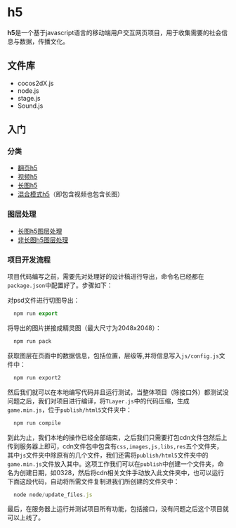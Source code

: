# h5
**h5**是一个基于javascript语言的移动端用户交互网页项目，用于收集需要的社会信息与数据，传播文化。

## 文件库
- cocos2dX.js
- node.js
- stage.js
- Sound.js


## 入门

### 分类
- [翻页h5](https://note.youdao.com/s/JGdd4Xjp)
- [视频h5]()
- [长图h5]()
- [混合模式h5]()（即包含视频也包含长图）

### 图层处理
- [长图h5图层处理]()
- [非长图h5图层处理](https://note.youdao.com/s/LTaHuo4Z)

### 项目开发流程
项目代码编写之前，需要先对处理好的设计稿进行导出，命令名已经都在`package.json`中配置好了。步骤如下：

对psd文件进行切图导出：

```javascript
  npm run export
```
将导出的图片拼接成精灵图（最大尺寸为2048x2048）：
```javascript
  npm run pack
```
获取图层在页面中的数据信息，包括位置，层级等,并将信息写入`js/config.js`文件中：
```javascript
  npm run export2
```
然后我们就可以在本地编写代码并且运行测试，当整体项目（除接口外）都测试没问题之后，我们对项目进行编译，将`TLayer.js`中的代码压缩，生成`game.min.js`，位于`publish/html5`文件夹中：
```javascript
  npm run compile
```
到此为止，我们本地的操作已经全部结束，之后我们只需要打包cdn文件包然后上传到服务器上即可，cdn文件包中包含有`css,images,js,libs,res`五个文件夹，其中`js`文件夹中除原有的几个文件，我们还需将`publish/html5`文件夹中的`game.min.js`文件放入其中。这项工作我们可以在`publish`中创建一个文件夹，命名为创建日期，如0328，然后将cdn相关文件手动放入此文件夹中，也可以运行下面这段代码，自动将所需文件复制进我们所创建的文件夹中：
```javascript
  node node/update_files.js
```
最后，在服务器上运行并测试项目所有功能，包括接口，没有问题之后这个项目就可以上线了。


